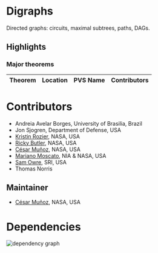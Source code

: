 # Digraphs

Directed graphs: circuits, maximal subtrees, paths, DAGs.

## Highlights

### Major theorems

| Theorem | Location | PVS Name | Contributors |
| --- | --- | --- | --- |

# Contributors
* Andreia Avelar Borges, University of Brasilia, Brazil
* Jon Sjogren, Department of Defense, USA
* [Kristin Rozier](http://ti.arc.nasa.gov/profile/kyrozier), NASA, USA
* [Ricky Butler](http://shemesh.larc.nasa.gov/people/rwb), NASA, USA
* [César Muñoz](http://shemesh.larc.nasa.gov/people/cam), NASA, USA
* [Mariano Moscato](https://www.nianet.org/directory/research-staff/mariano-moscato/), NIA & NASA, USA
* [Sam Owre](http://www.csl.sri.com/users/owre), SRI, USA
* Thomas Norris

## Maintainer
* [César Muñoz](http://shemesh.larc.nasa.gov/people/cam), NASA, USA

# Dependencies
![dependency graph](./digraphs.svg "Dependency Graph")
